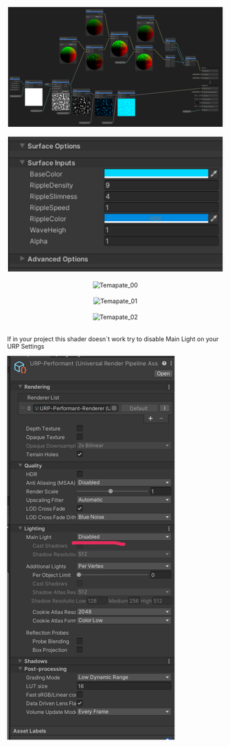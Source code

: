 <div style="text-align: center;">
    <img src="./Nodes.png" alt="Nodes" width="500" style="margin-bottom: 20px;"/>
</div>

<div style="text-align: center;">
    <img src="./Property.png" alt="Property" width="500" style="margin-bottom: 20px;"/>
</div>

<div style="text-align: center;">
    <img src="./Temapate_00.png" alt="Temapate_00" width="500" style="margin-bottom: 20px;"/>
</div>

<div style="text-align: center;">
    <img src="./Temapate_01.png" alt="Temapate_01" width="500" style="margin-bottom: 20px;"/>
</div>

<div style="text-align: center;">
    <img src="./Temapate_02.png" alt="Temapate_02" width="500" style="margin-bottom: 20px;"/>
</div>

If in your project this shader doesn`t work try to disable Main Light on your URP Settings

![](./URPSettings.png)
